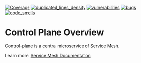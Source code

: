[![Coverage](https://sonarcloud.io/api/project_badges/measure?metric=coverage&project=Netcracker_qubership-core-control-plane)](https://sonarcloud.io/summary/overall?id=Netcracker_qubership-core-control-plane)
[![duplicated_lines_density](https://sonarcloud.io/api/project_badges/measure?metric=duplicated_lines_density&project=Netcracker_qubership-core-control-plane)](https://sonarcloud.io/summary/overall?id=Netcracker_qubership-core-control-plane)
[![vulnerabilities](https://sonarcloud.io/api/project_badges/measure?metric=vulnerabilities&project=Netcracker_qubership-core-control-plane)](https://sonarcloud.io/summary/overall?id=Netcracker_qubership-core-control-plane)
[![bugs](https://sonarcloud.io/api/project_badges/measure?metric=bugs&project=Netcracker_qubership-core-control-plane)](https://sonarcloud.io/summary/overall?id=Netcracker_qubership-core-control-plane)
[![code_smells](https://sonarcloud.io/api/project_badges/measure?metric=code_smells&project=Netcracker_qubership-core-control-plane)](https://sonarcloud.io/summary/overall?id=Netcracker_qubership-core-control-plane)


[//]: ![logo](img/logo.png)
# Control Plane Overview

Control-plane is a central microservice of Service Mesh. 

Learn more: [Service Mesh Documentation](./docs/mesh/index.md)
